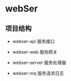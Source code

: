 # webSer
## 项目结构

* webser-api  服务接口

* webser-web  服务网关

* webser-server 服务处理器

* webser-mq  服务请求日志
